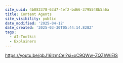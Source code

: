 ```yaml
---
site_uuid: 4b082378-63d7-4ef2-bd66-3795548b5a6a
title: Content Agents
site_visibility: public
date_modified: '2025-04-12'
date_created: '2025-03-30T05:44:14.828Z'
tags:
  - AI-Toolkit
  - Explainers
---
```













































https://youtu.be/qbJ16lzmCeI?si=xC9QWw-ZQZhWiElS